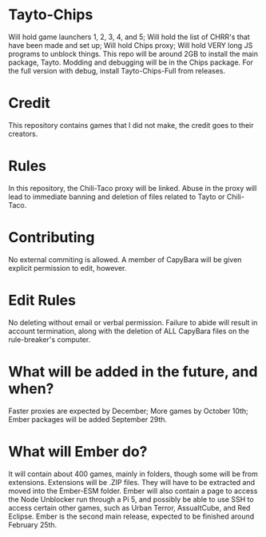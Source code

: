 # Tayto-Chips
Will hold game launchers 1, 2, 3, 4, and 5;
Will hold the list of CHRR's that have been made and set up;
Will hold Chips proxy;
Will hold VERY long JS programs to unblock things.
This repo will be around 2GB to install the main package, Tayto.
Modding and debugging will be in the Chips package.
For the full version with debug, install Tayto-Chips-Full from releases.
# Credit
This repository contains games that I did not make, the credit goes to their creators.
# Rules
In this repository, the Chili-Taco proxy will be linked.
Abuse in the proxy will lead to immediate banning and deletion of files related to Tayto or Chili-Taco.
# Contributing
No external commiting is allowed.
A member of CapyBara will be given explicit permission to edit, however.
# Edit Rules
No deleting without email or verbal permission. Failure to abide will result in account termination, along with the deletion of ALL CapyBara files on the rule-breaker's computer.
# What will be added in the future, and when?
Faster proxies are expected by December;
More games by October 10th;
Ember packages will be added September 29th.
# What will Ember do?
It will contain about 400 games, mainly in folders, though some will be from extensions.
Extensions will be .ZIP files. They will have to be extracted and moved into the Ember-ESM folder.
Ember will also contain a page to access the Node Unblocker run through a Pi 5, and possibly be able to use SSH to access certain other games, such as Urban Terror, AssualtCube, and Red Eclipse.
Ember is the second main release, expected to be finished around February 25th.
